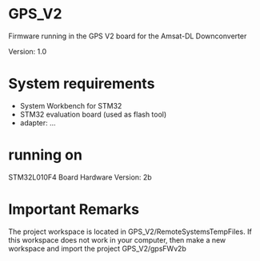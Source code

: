 # GPS_V2
Firmware running in the GPS V2 board for the Amsat-DL Downconverter

Version: 1.0

# System requirements
* System Workbench for STM32
* STM32 evaluation board (used as flash tool)
* adapter: ...

# running on
STM32L010F4
Board Hardware Version: 2b

# Important Remarks

The project workspace is located in GPS_V2/RemoteSystemsTempFiles. If this workspace does not work in your computer, then make a new workspace and import the project GPS_V2/gpsFWv2b
